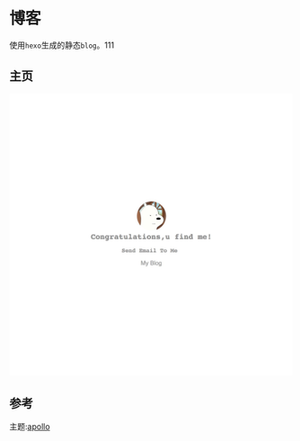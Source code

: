 # 博客

使用`hexo`生成的静态`blog`。111

## 主页  

![主页](https://raw.githubusercontent.com/yzllee/yzllee.github.com/master/images/index.png)

## 参考  

主题:[apollo](https://github.com/pinggod/hexo-theme-apollo)